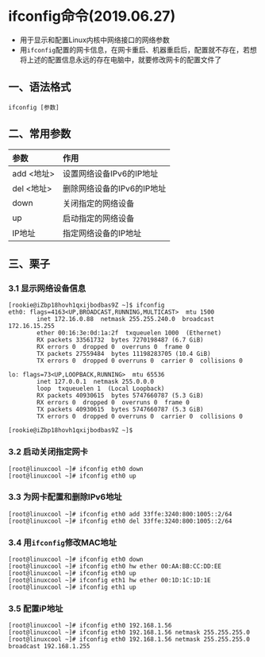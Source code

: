 # ifconfig命令(2019.06.27)

- 用于显示和配置Linux内核中网络接口的网络参数
- 用`ifconfig`配置的网卡信息，在网卡重启、机器重启后，配置就不存在，若想将上述的配置信息永远的存在电脑中，就要修改网卡的配置文件了

## 一、语法格式

`ifconfig [参数]`

## 二、常用参数

| 参数 | 作用 |
| :--- | :--- |
| add <地址> | 设置网络设备IPv6的IP地址 |
| del <地址> | 删除网络设备的IPv6的IP地址 |
| down | 关闭指定的网络设备 |
| up | 启动指定的网络设备 |
| IP地址 | 指定网络设备的IP地址 |

## 三、栗子

### 3.1 显示网络设备信息

    [rookie@iZbp18hovh1qxijbodbas9Z ~]$ ifconfig
    eth0: flags=4163<UP,BROADCAST,RUNNING,MULTICAST>  mtu 1500
            inet 172.16.0.88  netmask 255.255.240.0  broadcast 172.16.15.255
            ether 00:16:3e:0d:1a:2f  txqueuelen 1000  (Ethernet)
            RX packets 33561732  bytes 7270198487 (6.7 GiB)
            RX errors 0  dropped 0  overruns 0  frame 0
            TX packets 27559484  bytes 11198283705 (10.4 GiB)
            TX errors 0  dropped 0 overruns 0  carrier 0  collisions 0
    
    lo: flags=73<UP,LOOPBACK,RUNNING>  mtu 65536
            inet 127.0.0.1  netmask 255.0.0.0
            loop  txqueuelen 1  (Local Loopback)
            RX packets 40930615  bytes 5747660787 (5.3 GiB)
            RX errors 0  dropped 0  overruns 0  frame 0
            TX packets 40930615  bytes 5747660787 (5.3 GiB)
            TX errors 0  dropped 0 overruns 0  carrier 0  collisions 0
    
    [rookie@iZbp18hovh1qxijbodbas9Z ~]$ 
    
### 3.2 启动关闭指定网卡

    [root@linuxcool ~]# ifconfig eth0 down
    [root@linuxcool ~]# ifconfig eth0 up 

### 3.3 为网卡配置和删除IPv6地址

    [root@linuxcool ~]# ifconfig eth0 add 33ffe:3240:800:1005::2/64
    [root@linuxcool ~]# ifconfig eth0 del 33ffe:3240:800:1005::2/64


### 3.4 用`ifconfig`修改MAC地址
    
    [root@linuxcool ~]# ifconfig eth0 down
    [root@linuxcool ~]# ifconfig eth0 hw ether 00:AA:BB:CC:DD:EE
    [root@linuxcool ~]# ifconfig eth0 up
    [root@linuxcool ~]# ifconfig eth1 hw ether 00:1D:1C:1D:1E 
    [root@linuxcool ~]# ifconfig eth1 up

### 3.5 配置iP地址

    [root@linuxcool ~]# ifconfig eth0 192.168.1.56 
    [root@linuxcool ~]# ifconfig eth0 192.168.1.56 netmask 255.255.255.0
    [root@linuxcool ~]# ifconfig eth0 192.168.1.56 netmask 255.255.255.0 broadcast 192.168.1.255
